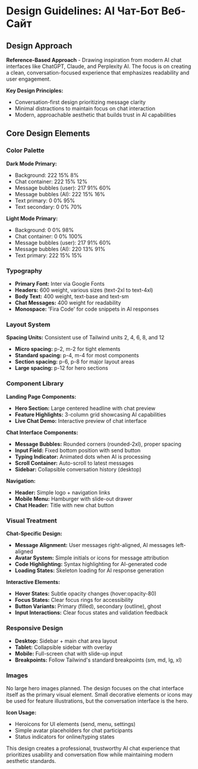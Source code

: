 # Design Guidelines: AI Чат-Бот Веб-Сайт

## Design Approach
**Reference-Based Approach** - Drawing inspiration from modern AI chat interfaces like ChatGPT, Claude, and Perplexity AI. The focus is on creating a clean, conversation-focused experience that emphasizes readability and user engagement.

**Key Design Principles:**
- Conversation-first design prioritizing message clarity
- Minimal distractions to maintain focus on chat interaction
- Modern, approachable aesthetic that builds trust in AI capabilities

## Core Design Elements

### Color Palette
**Dark Mode Primary:**
- Background: 222 15% 8%
- Chat container: 222 15% 12%  
- Message bubbles (user): 217 91% 60%
- Message bubbles (AI): 222 15% 16%
- Text primary: 0 0% 95%
- Text secondary: 0 0% 70%

**Light Mode Primary:**
- Background: 0 0% 98%
- Chat container: 0 0% 100%
- Message bubbles (user): 217 91% 60%
- Message bubbles (AI): 220 13% 91%
- Text primary: 222 15% 15%

### Typography
- **Primary Font:** Inter via Google Fonts
- **Headers:** 600 weight, various sizes (text-2xl to text-4xl)
- **Body Text:** 400 weight, text-base and text-sm
- **Chat Messages:** 400 weight for readability
- **Monospace:** 'Fira Code' for code snippets in AI responses

### Layout System
**Spacing Units:** Consistent use of Tailwind units 2, 4, 6, 8, and 12
- **Micro spacing:** p-2, m-2 for tight elements
- **Standard spacing:** p-4, m-4 for most components  
- **Section spacing:** p-6, p-8 for major layout areas
- **Large spacing:** p-12 for hero sections

### Component Library

**Landing Page Components:**
- **Hero Section:** Large centered headline with chat preview
- **Feature Highlights:** 3-column grid showcasing AI capabilities
- **Live Chat Demo:** Interactive preview of chat interface

**Chat Interface Components:**
- **Message Bubbles:** Rounded corners (rounded-2xl), proper spacing
- **Input Field:** Fixed bottom position with send button
- **Typing Indicator:** Animated dots when AI is processing
- **Scroll Container:** Auto-scroll to latest messages
- **Sidebar:** Collapsible conversation history (desktop)

**Navigation:**
- **Header:** Simple logo + navigation links
- **Mobile Menu:** Hamburger with slide-out drawer
- **Chat Header:** Title with new chat button

### Visual Treatment

**Chat-Specific Design:**
- **Message Alignment:** User messages right-aligned, AI messages left-aligned
- **Avatar System:** Simple initials or icons for message attribution
- **Code Highlighting:** Syntax highlighting for AI-generated code
- **Loading States:** Skeleton loading for AI response generation

**Interactive Elements:**
- **Hover States:** Subtle opacity changes (hover:opacity-80)
- **Focus States:** Clear focus rings for accessibility
- **Button Variants:** Primary (filled), secondary (outline), ghost
- **Input Interactions:** Clear focus states and validation feedback

### Responsive Design
- **Desktop:** Sidebar + main chat area layout
- **Tablet:** Collapsible sidebar with overlay
- **Mobile:** Full-screen chat with slide-up input
- **Breakpoints:** Follow Tailwind's standard breakpoints (sm, md, lg, xl)

### Images
No large hero images planned. The design focuses on the chat interface itself as the primary visual element. Small decorative elements or icons may be used for feature illustrations, but the conversation interface is the hero.

**Icon Usage:**
- Heroicons for UI elements (send, menu, settings)
- Simple avatar placeholders for chat participants
- Status indicators for online/typing states

This design creates a professional, trustworthy AI chat experience that prioritizes usability and conversation flow while maintaining modern aesthetic standards.